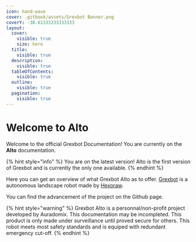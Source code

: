 ```yaml
---
icon: hand-wave
cover: .gitbook/assets/Grexbot Banner.png
coverY: -38.61333333333333
layout:
  cover:
    visible: true
    size: hero
  title:
    visible: true
  description:
    visible: true
  tableOfContents:
    visible: true
  outline:
    visible: true
  pagination:
    visible: true
---
```


# Welcome to Alto

Welcome to the official Grexbot Documentation! You are currently on the **Alto** documentation.

{% hint style="info" %}
You are on the latest version! Alto is the first version of Grexbot and is currently the only one available.
{% endhint %}

Here you can get an overview of what Grexbot Alto as to offer. [Grexbot](https://grexbot.com) is a autonomous landscape robot made by [Hexoraw](https://hexoraw.com).

You can find the advancement of the project on the Github page.

{% hint style="warning" %}
Grexbot Alto is a personnal/non-profit project developed by Auradomix. This documentation may be incompleted. This product is only made under surveillance until proved secure for others. This robot meets most safety standards and is equiped with redundant emergency cut-off.
{% endhint %}
